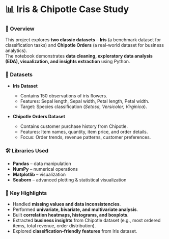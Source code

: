 
# 📊 Iris & Chipotle Case Study  

### 🔎 Overview  
This project explores **two classic datasets** – **Iris** (a benchmark dataset for classification tasks) and **Chipotle Orders** (a real-world dataset for business analytics).  
The notebook demonstrates **data cleaning, exploratory data analysis (EDA), visualization, and insights extraction** using Python.  


### 📂 Datasets  
- **Iris Dataset**  
  - Contains 150 observations of iris flowers.  
  - Features: Sepal length, Sepal width, Petal length, Petal width.  
  - Target: Species classification (*Setosa, Versicolor, Virginica*).  

- **Chipotle Orders Dataset**  
  - Contains customer purchase history from Chipotle.  
  - Features: Item names, quantity, item price, and order details.  
  - Focus: Order trends, revenue patterns, customer preferences.  


### 🛠️ Libraries Used  
- **Pandas** – data manipulation  
- **NumPy** – numerical operations  
- **Matplotlib** – visualization  
- **Seaborn** – advanced plotting & statistical visualization  


### 📌 Key Highlights  
- Handled **missing values and data inconsistencies**.  
- Performed **univariate, bivariate, and multivariate analysis**.  
- Built **correlation heatmaps, histograms, and boxplots**.  
- Extracted **business insights** from Chipotle dataset (e.g., most ordered items, total revenue, order distribution).  
- Explored **classification-friendly features** from Iris dataset.  
